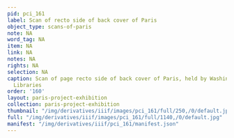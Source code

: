 ```yaml
---
pid: pci_161
label: Scan of recto side of back cover of Paris
object_type: scans-of-paris
note: NA
word_tag: NA
item: NA
link: NA
notes: NA
rights: NA
selection: NA
caption: Scan of page recto side of back cover of Paris, held by Washington University
  Libraries
order: '160'
layout: paris-project-exhibition
collection: paris-project-exhibition
thumbnail: "/img/derivatives/iiif/images/pci_161/full/250,/0/default.jpg"
full: "/img/derivatives/iiif/images/pci_161/full/1140,/0/default.jpg"
manifest: "/img/derivatives/iiif/pci_161/manifest.json"
---
```

